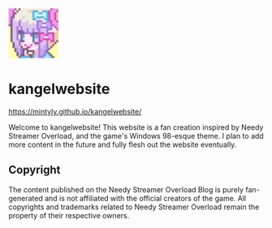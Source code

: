 <div>
    <img src="https://github.com/mintyly/kangelwebsite/blob/main/images/face.png" alt="alt text" width="100" height="100">
    <h1>kangelwebsite</h1>
</div>

https://mintyly.github.io/kangelwebsite/

Welcome to kangelwebsite! This website is a fan creation inspired by Needy Streamer Overload, and the game's Windows 98-esque theme.
I plan to add more content in the future and fully flesh out the website eventually.

## Copyright
The content published on the Needy Streamer Overload Blog is purely fan-generated and is not affiliated with the official creators of the game. All copyrights and trademarks related to Needy Streamer Overload remain the property of their respective owners.
